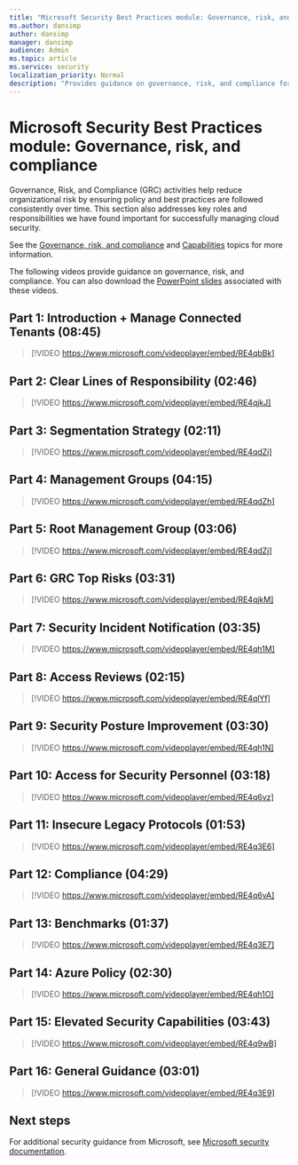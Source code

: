 ```yaml
---
title: "Microsoft Security Best Practices module: Governance, risk, and compliance"
ms.author: dansimp
author: dansimp
manager: dansimp
audience: Admin
ms.topic: article
ms.service: security
localization_priority: Normal
description: "Provides guidance on governance, risk, and compliance for security professionals."
---
```


# Microsoft Security Best Practices module: Governance, risk, and compliance
Governance, Risk, and Compliance (GRC) activities help reduce organizational risk by ensuring policy and best practices are followed consistently over time. This section also addresses key roles and responsibilities we have found important for successfully managing cloud security. 

See the [Governance, risk, and compliance](governance.md) and [Capabilities](governance-risk-compliance-capabilities.md) topics for more information.

The following videos provide guidance on governance, risk, and compliance. You can also download the [PowerPoint slides](https://docs.microsoft.com/microsoft-365/downloads/security-compass-presentation.pptx) associated with these videos.

## Part 1: Introduction + Manage Connected Tenants (08:45)
> [!VIDEO https://www.microsoft.com/videoplayer/embed/RE4qbBk]

## Part 2: Clear Lines of Responsibility (02:46)
> [!VIDEO https://www.microsoft.com/videoplayer/embed/RE4qjkJ]

## Part 3: Segmentation Strategy (02:11)
> [!VIDEO https://www.microsoft.com/videoplayer/embed/RE4qdZi]

## Part 4: Management Groups (04:15)
> [!VIDEO https://www.microsoft.com/videoplayer/embed/RE4qdZh]

## Part 5: Root Management Group (03:06)
> [!VIDEO https://www.microsoft.com/videoplayer/embed/RE4qdZj]

## Part 6: GRC Top Risks (03:31)
> [!VIDEO https://www.microsoft.com/videoplayer/embed/RE4qjkM]

## Part 7: Security Incident Notification (03:35)
> [!VIDEO https://www.microsoft.com/videoplayer/embed/RE4qh1M]

## Part 8: Access Reviews (02:15)
> [!VIDEO https://www.microsoft.com/videoplayer/embed/RE4qlYf]

## Part 9: Security Posture Improvement (03:30)
> [!VIDEO https://www.microsoft.com/videoplayer/embed/RE4qh1N]

## Part 10: Access for Security Personnel (03:18)
> [!VIDEO https://www.microsoft.com/videoplayer/embed/RE4q6vz]

## Part 11: Insecure Legacy Protocols (01:53)
> [!VIDEO https://www.microsoft.com/videoplayer/embed/RE4q3E6]

## Part 12: Compliance (04:29)
> [!VIDEO https://www.microsoft.com/videoplayer/embed/RE4q6vA]

## Part 13: Benchmarks (01:37)
> [!VIDEO https://www.microsoft.com/videoplayer/embed/RE4q3E7]

## Part 14: Azure Policy (02:30)
> [!VIDEO https://www.microsoft.com/videoplayer/embed/RE4qh1O]

## Part 15: Elevated Security Capabilities (03:43)
> [!VIDEO https://www.microsoft.com/videoplayer/embed/RE4q9wB]

## Part 16: General Guidance (03:01)
> [!VIDEO https://www.microsoft.com/videoplayer/embed/RE4q3E9]

## Next steps
For additional security guidance from Microsoft, see [Microsoft security documentation](https://docs.microsoft.com/security/).